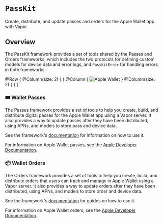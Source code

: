 # ``PassKit``

Create, distribute, and update passes and orders for the Apple Wallet app with Vapor.

## Overview

The PassKit framework provides a set of tools shared by the Passes and Orders frameworks, which includes the two protocols for defining custom models for device data and error logs, and ``PassKitError`` for handling errors in both frameworks.

@Row {
    @Column(size: 2) { }
    @Column {
        ![Apple Wallet](wallet)
    }
    @Column(size: 2) { }
}

### 🎟️ Wallet Passes

The Passes framework provides a set of tools to help you create, build, and distribute digital passes for the Apple Wallet app using a Vapor server.
It also provides a way to update passes after they have been distributed, using APNs, and models to store pass and device data.

See the framework's [documentation](https://swiftpackageindex.com/vapor-community/PassKit/0.5.0/documentation/passes) for information on how to use it.

For information on Apple Wallet passes, see the [Apple Developer Documentation](https://developer.apple.com/documentation/walletpasses).

### 📦 Wallet Orders

The Orders framework provides a set of tools to help you create, build, and distribute orders that users can track and manage in Apple Wallet using a Vapor server.
It also provides a way to update orders after they have been distributed, using APNs, and models to store order and device data.

See the framework's [documentation](https://swiftpackageindex.com/vapor-community/PassKit/0.5.0/documentation/orders) for guides on how to use it.

For information on Apple Wallet orders, see the [Apple Developer Documentation](https://developer.apple.com/documentation/walletorders).
